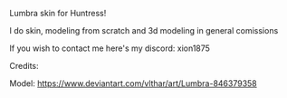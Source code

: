
Lumbra skin for Huntress!

I do skin, modeling from scratch and 3d modeling in general comissions

If you wish to contact me here's my discord: xion1875<br />



Credits: <br />

Model: https://www.deviantart.com/vlthar/art/Lumbra-846379358

